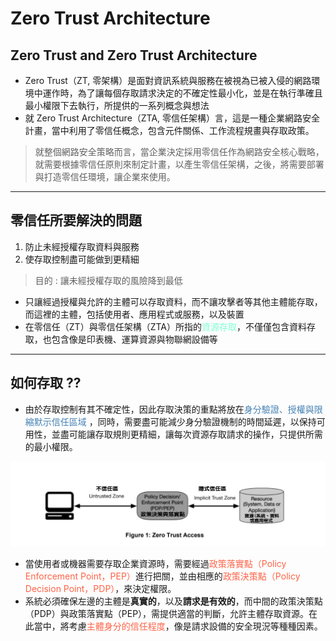 <style>
    .r{
        color: #FF6347
    }

    .y{
        color: #FFD700
    }

    .b{
        color: #4682B4
    }

    .g{
        color: #7FFFD4
    }
</style>

# Zero Trust Architecture

## Zero Trust and Zero Trust Architecture
- Zero Trust（ZT, 零架構）是面對資訊系統與服務在被視為已被入侵的網路環境中運作時，為了讓每個存取請求決定的不確定性最小化，並是在執行準確且最小權限下去執行，所提供的一系列概念與想法
- 就 Zero Trust Architecture（ZTA, 零信任架構）言，這是一種企業網路安全計畫，當中利用了零信任概念，包含元件關係、工作流程規畫與存取政策。

> 就整個網路安全策略而言，當企業決定採用零信任作為網路安全核心戰略，就需要根據零信任原則來制定計畫，以產生零信任架構，之後，將需要部署與打造零信任環境，讓企業來使用。

---

## 零信任所要解決的問題
1. 防止未經授權存取資料與服務
2. 使存取控制盡可能做到更精細

> 目的 : 讓未經授權存取的風險降到最低

- 只讓經過授權與允許的主體可以存取資料，而不讓攻擊者等其他主體能存取，而這裡的主體，包括使用者、應用程式或服務，以及裝置
- 在零信任（ZT）與零信任架構（ZTA）所指的<span class="g">資源存取</span>，不僅僅包含資料存取，也包含像是印表機、運算資源與物聯網設備等

---

## 如何存取 ??
- 由於存取控制有其不確定性，因此存取決策的重點將放在<span class="b">身分驗證、授權與限縮默示信任區域</span> ，同時，需要盡可能減少身分驗證機制的時間延遲，以保持可用性，並盡可能讓存取規則更精細，讓每次資源存取請求的操作，只提供所需的最小權限。

![](image/Zero%20Trust%20Access.jpg)

- 當使用者或機器需要存取企業資源時，需要經過<span class="r">政策落實點（Policy Enforcement Point，PEP）</span>進行把關，並由相應的<span class="r">政策決策點（Policy Decision Point，PDP）</span>，來決定權限。
- 系統必須確保左邊的主體是**真實的**，以及**請求是有效的**，而中間的政策決策點（PDP）與政策落實點（PEP），需提供適當的判斷，允許主體存取資源。在此當中，將考慮<span class="r">主體身分的信任程度</span>，像是請求設備的安全現況等種種因素。